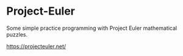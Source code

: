 # Project-Euler
Some simple practice programming with Project Euler mathematical puzzles.

https://projecteuler.net/

